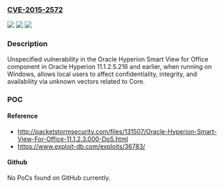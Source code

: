 ### [CVE-2015-2572](https://cve.mitre.org/cgi-bin/cvename.cgi?name=CVE-2015-2572)
![](https://img.shields.io/static/v1?label=Product&message=n%2Fa&color=blue)
![](https://img.shields.io/static/v1?label=Version&message=n%2Fa&color=blue)
![](https://img.shields.io/static/v1?label=Vulnerability&message=n%2Fa&color=brighgreen)

### Description

Unspecified vulnerability in the Oracle Hyperion Smart View for Office component in Oracle Hyperion 11.1.2.5.216 and earlier, when running on Windows, allows local users to affect confidentiality, integrity, and availability via unknown vectors related to Core.

### POC

#### Reference
- http://packetstormsecurity.com/files/131507/Oracle-Hyperion-Smart-View-For-Office-11.1.2.3.000-DoS.html
- https://www.exploit-db.com/exploits/36783/

#### Github
No PoCs found on GitHub currently.

